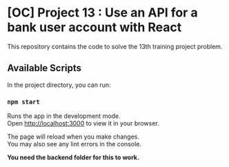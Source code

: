 # [OC] Project 13 : Use an API for a bank user account with React

This repository contains the code to solve the 13th training project problem.

## Available Scripts

In the project directory, you can run:

### `npm start`

Runs the app in the development mode.\
Open [http://localhost:3000](http://localhost:3000) to view it in your browser.

The page will reload when you make changes.\
You may also see any lint errors in the console.

**You need the backend folder for this to work.**